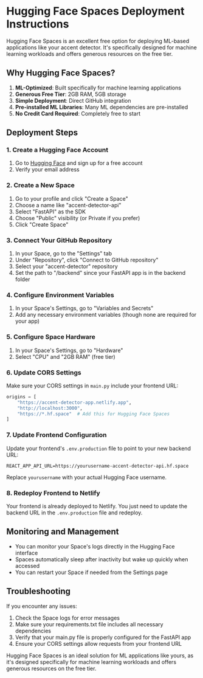 # Hugging Face Spaces Deployment Instructions

Hugging Face Spaces is an excellent free option for deploying ML-based applications like your accent detector. It's specifically designed for machine learning workloads and offers generous resources on the free tier.

## Why Hugging Face Spaces?

1. **ML-Optimized**: Built specifically for machine learning applications
2. **Generous Free Tier**: 2GB RAM, 5GB storage
3. **Simple Deployment**: Direct GitHub integration
4. **Pre-installed ML Libraries**: Many ML dependencies are pre-installed
5. **No Credit Card Required**: Completely free to start

## Deployment Steps

### 1. Create a Hugging Face Account

1. Go to [Hugging Face](https://huggingface.co/) and sign up for a free account
2. Verify your email address

### 2. Create a New Space

1. Go to your profile and click "Create a Space"
2. Choose a name like "accent-detector-api"
3. Select "FastAPI" as the SDK
4. Choose "Public" visibility (or Private if you prefer)
5. Click "Create Space"

### 3. Connect Your GitHub Repository

1. In your Space, go to the "Settings" tab
2. Under "Repository", click "Connect to GitHub repository"
3. Select your "accent-detector" repository
4. Set the path to "/backend" since your FastAPI app is in the backend folder

### 4. Configure Environment Variables

1. In your Space's Settings, go to "Variables and Secrets"
2. Add any necessary environment variables (though none are required for your app)

### 5. Configure Space Hardware

1. In your Space's Settings, go to "Hardware"
2. Select "CPU" and "2GB RAM" (free tier)

### 6. Update CORS Settings

Make sure your CORS settings in `main.py` include your frontend URL:

```python
origins = [
    "https://accent-detector-app.netlify.app",
    "http://localhost:3000",
    "https://*.hf.space"  # Add this for Hugging Face Spaces
]
```

### 7. Update Frontend Configuration

Update your frontend's `.env.production` file to point to your new backend URL:

```
REACT_APP_API_URL=https://yourusername-accent-detector-api.hf.space
```

Replace `yourusername` with your actual Hugging Face username.

### 8. Redeploy Frontend to Netlify

Your frontend is already deployed to Netlify. You just need to update the backend URL in the `.env.production` file and redeploy.

## Monitoring and Management

- You can monitor your Space's logs directly in the Hugging Face interface
- Spaces automatically sleep after inactivity but wake up quickly when accessed
- You can restart your Space if needed from the Settings page

## Troubleshooting

If you encounter any issues:

1. Check the Space logs for error messages
2. Make sure your requirements.txt file includes all necessary dependencies
3. Verify that your main.py file is properly configured for the FastAPI app
4. Ensure your CORS settings allow requests from your frontend URL

Hugging Face Spaces is an ideal solution for ML applications like yours, as it's designed specifically for machine learning workloads and offers generous resources on the free tier.
